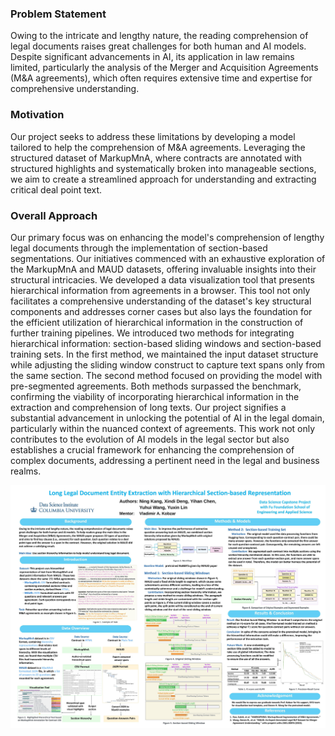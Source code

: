 ### Problem Statement
Owing to the intricate and lengthy nature, the reading comprehension of legal documents raises great challenges for both human and AI models. Despite significant advancements in AI, its application in law remains limited, particularly the analysis of the Merger and Acquisition Agreements (M&A agreements), which often requires extensive time and expertise for comprehensive understanding.

### Motivation
Our project seeks to address these limitations by developing a model tailored to help the comprehension of M&A agreements. Leveraging the structured dataset of MarkupMnA, where contracts are annotated with structured highlights and systematically broken into manageable sections, we aim to create a streamlined approach for understanding and extracting critical deal point text. 

### Overall Approach
Our primary focus was on enhancing the model's comprehension of lengthy legal documents through the implementation of section-based segmentations.
Our initiatives commenced with an exhaustive exploration of the MarkupMnA and MAUD datasets, offering invaluable insights into their structural intricacies. We developed a data visualization tool that presents hierarchical information from agreements in a browser. This tool
not only facilitates a comprehensive understanding of the dataset's key structural components and addresses corner cases but also lays the foundation for the efficient utilization of hierarchical information in the construction of further training pipelines.
We introduced two methods for integrating hierarchical information: section-based sliding windows and section-based training sets. In the first method, we maintained the input dataset structure while adjusting the sliding window construct to capture text spans only from the same section. The second method focused on providing the model with pre-segmented agreements. Both methods surpassed the benchmark, confirming the viability of incorporating hierarchical information in the extraction and comprehension of long texts.
Our project signifies a substantial advancement in unlocking the potential of AI in the legal domain, particularly within the nuanced context of agreements. This work not only contributes to the evolution of AI models in the legal sector but also establishes a crucial framework for enhancing the comprehension of complex documents, addressing a pertinent need in the legal and business realms.

![Poster](/Poster.jpeg)
